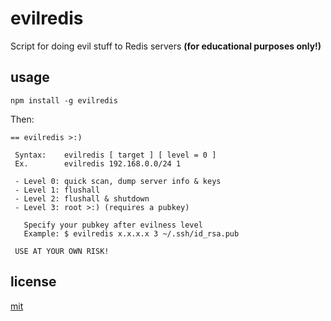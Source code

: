 evilredis
=========
Script for doing evil stuff to Redis servers
**(for educational purposes only!)**

## usage
```
npm install -g evilredis
```
Then:
```
== evilredis >:)

 Syntax:	evilredis [ target ] [ level = 0 ]
 Ex.		evilredis 192.168.0.0/24 1

 - Level 0: quick scan, dump server info & keys
 - Level 1: flushall
 - Level 2: flushall & shutdown
 - Level 3: root >:) (requires a pubkey)

   Specify your pubkey after evilness level
   Example: $ evilredis x.x.x.x 3 ~/.ssh/id_rsa.pub

 USE AT YOUR OWN RISK!
 ```

## license

[mit](https://github.com/matiasinsaurralde/evilredis/blob/master/LICENSE)
